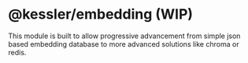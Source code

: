 # @kessler/embedding (WIP)

This module is built to allow progressive advancement from simple json based embedding database to more advanced solutions like chroma or redis.

